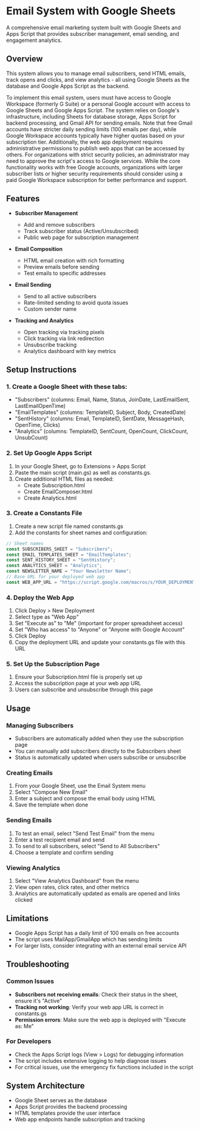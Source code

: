 # Email System with Google Sheets

A comprehensive email marketing system built with Google Sheets and Apps Script that provides subscriber management, email sending, and engagement analytics.

## Overview

This system allows you to manage email subscribers, send HTML emails, track opens and clicks, and view analytics - all using Google Sheets as the database and Google Apps Script as the backend.

To implement this email system, users must have access to Google Workspace (formerly G Suite) or a personal Google account with access to Google Sheets and Google Apps Script. The system relies on Google's infrastructure, including Sheets for database storage, Apps Script for backend processing, and Gmail API for sending emails. Note that free Gmail accounts have stricter daily sending limits (100 emails per day), while Google Workspace accounts typically have higher quotas based on your subscription tier. Additionally, the web app deployment requires administrative permissions to publish web apps that can be accessed by others. For organizations with strict security policies, an administrator may need to approve the script's access to Google services. While the core functionality works with free Google accounts, organizations with larger subscriber lists or higher security requirements should consider using a paid Google Workspace subscription for better performance and support.

## Features

- **Subscriber Management**
  - Add and remove subscribers
  - Track subscriber status (Active/Unsubscribed)
  - Public web page for subscription management

- **Email Composition**
  - HTML email creation with rich formatting
  - Preview emails before sending
  - Test emails to specific addresses

- **Email Sending**
  - Send to all active subscribers
  - Rate-limited sending to avoid quota issues
  - Custom sender name

- **Tracking and Analytics**
  - Open tracking via tracking pixels
  - Click tracking via link redirection
  - Unsubscribe tracking
  - Analytics dashboard with key metrics

## Setup Instructions

### 1. Create a Google Sheet with these tabs:
- "Subscribers" (columns: Email, Name, Status, JoinDate, LastEmailSent, LastEmailOpenTime)
- "EmailTemplates" (columns: TemplateID, Subject, Body, CreatedDate)
- "SentHistory" (columns: Email, TemplateID, SentDate, MessageHash, OpenTime, Clicks)
- "Analytics" (columns: TemplateID, SentCount, OpenCount, ClickCount, UnsubCount)

### 2. Set Up Google Apps Script
1. In your Google Sheet, go to Extensions > Apps Script
2. Paste the main script (main.gs) as well as constants.gs. 
3. Create additional HTML files as needed:
   - Create Subscription.html
   - Create EmailComposer.html
   - Create Analytics.html

### 3. Create a Constants File
1. Create a new script file named constants.gs
2. Add the constants for sheet names and configuration:
```javascript
// Sheet names
const SUBSCRIBERS_SHEET = "Subscribers";
const EMAIL_TEMPLATES_SHEET = "EmailTemplates";
const SENT_HISTORY_SHEET = "SentHistory";
const ANALYTICS_SHEET = "Analytics";
const NEWSLETTER_NAME = "Your Newsletter Name";
// Base URL for your deployed web app
const WEB_APP_URL = "https://script.google.com/macros/s/YOUR_DEPLOYMENT_ID/exec";
```

### 4. Deploy the Web App
1. Click Deploy > New Deployment
2. Select type as "Web App"
3. Set "Execute as" to "Me" (important for proper spreadsheet access)
4. Set "Who has access" to "Anyone" or "Anyone with Google Account"
5. Click Deploy
6. Copy the deployment URL and update your constants.gs file with this URL

### 5. Set Up the Subscription Page
1. Ensure your Subscription.html file is properly set up
2. Access the subscription page at your web app URL
3. Users can subscribe and unsubscribe through this page

## Usage

### Managing Subscribers
- Subscribers are automatically added when they use the subscription page
- You can manually add subscribers directly to the Subscribers sheet
- Status is automatically updated when users subscribe or unsubscribe

### Creating Emails
1. From your Google Sheet, use the Email System menu
2. Select "Compose New Email"
3. Enter a subject and compose the email body using HTML
4. Save the template when done

### Sending Emails
1. To test an email, select "Send Test Email" from the menu
2. Enter a test recipient email and send
3. To send to all subscribers, select "Send to All Subscribers"
4. Choose a template and confirm sending

### Viewing Analytics
1. Select "View Analytics Dashboard" from the menu
2. View open rates, click rates, and other metrics
3. Analytics are automatically updated as emails are opened and links clicked

## Limitations

- Google Apps Script has a daily limit of 100 emails on free accounts
- The script uses MailApp/GmailApp which has sending limits
- For larger lists, consider integrating with an external email service API

## Troubleshooting

### Common Issues
- **Subscribers not receiving emails**: Check their status in the sheet, ensure it's "Active"
- **Tracking not working**: Verify your web app URL is correct in constants.gs
- **Permission errors**: Make sure the web app is deployed with "Execute as: Me"

### For Developers
- Check the Apps Script logs (View > Logs) for debugging information
- The script includes extensive logging to help diagnose issues
- For critical issues, use the emergency fix functions included in the script

## System Architecture
- Google Sheet serves as the database
- Apps Script provides the backend processing
- HTML templates provide the user interface
- Web app endpoints handle subscription and tracking

